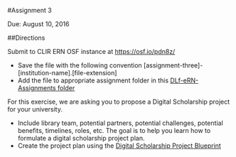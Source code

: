#Assignment 3

Due: August 10, 2016

##Directions

Submit to CLIR ERN OSF instance at <https://osf.io/pdn8z/>
  * Save the file with the following convention [assignment-three]-[institution-name].[file-extension]
  * Add the file to appropriate assignment folder in this [DLf-eRN-Assignments folder](https://drive.google.com/folderview?id=0B00qDiMLT3XddXBOWWRZM1RISkk&usp=sharing)

For this exercise, we are asking you to propose a Digital Scholarship project for your university. 
  * Include library team, potential partners, potential challenges, potential benefits, timelines, roles, etc. The goal is to help you learn how to formulate a digital scholarship project plan.
  * Create the project plan using the [Digital Scholarship Project Blueprint](https://docs.google.com/document/d/1LpEUK2n7zEyIx1bNTcokDJ_CWFEgdJkXDGuU7Fgq9pE/edit?usp=sharing)
